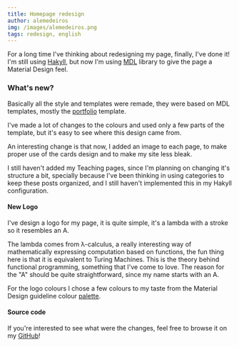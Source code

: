 ```yaml
---
title: Homepage redesign
author: alemedeiros
img: /images/alemedeiros.png
tags: redesign, english
---
```


For a long time I've thinking about redesigning my page, finally, I've done it! I'm still using [Hakyll][1], but now I'm using [MDL][2] library to give the page a Material Design feel.

<!--more-->

### What's new?

Basically all the style and templates were remade, they were based on MDL templates, mostly the [portfolio][3] template.

I've made a lot of changes to the colours and used only a few parts of the template, but it's easy to see where this design came from.

An interesting change is that now, I added an image to each page, to make proper use of the cards design and to make my site less bleak.

I still haven't added my Teaching pages, since I'm planning on changing it's structure a bit, specially because I've been thinking in using categories to keep these posts organized, and I still haven't implemented this in my Hakyll configuration.

#### New Logo

I've design a logo for my page, it is quite simple, it's a lambda with a stroke so it resembles an A.

The lambda comes from λ-calculus, a really interesting way of mathematically expressing computation based on functions, the fun thing here is that it is equivalent to Turing Machines. This is the theory behind functional programming, something that I've come to love. The reason for the "A" should be quite straightforward, since my name starts with an A.

For the logo colours I chose a few colours to my taste from the Material Design guideline colour [palette][4].

#### Source code

If you're interested to see what were the changes, feel free to browse it on my [GitHub][5]!


[1]: https://jaspervdj.be/hakyll/
[2]: https://getmdl.io/
[3]: https://getmdl.io/templates/portfolio/index.html
[4]: https://www.google.com/design/spec/style/color.html#color-color-palette
[5]: https://github.com/alemedeiros
